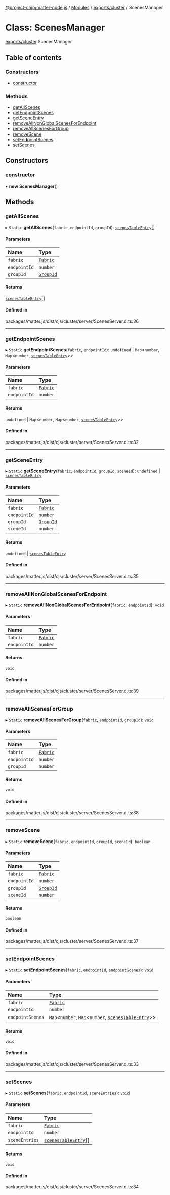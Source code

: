 [@project-chip/matter-node.js](../README.md) / [Modules](../modules.md) / [exports/cluster](../modules/exports_cluster.md) / ScenesManager

# Class: ScenesManager

[exports/cluster](../modules/exports_cluster.md).ScenesManager

## Table of contents

### Constructors

- [constructor](exports_cluster.ScenesManager.md#constructor)

### Methods

- [getAllScenes](exports_cluster.ScenesManager.md#getallscenes)
- [getEndpointScenes](exports_cluster.ScenesManager.md#getendpointscenes)
- [getSceneEntry](exports_cluster.ScenesManager.md#getsceneentry)
- [removeAllNonGlobalScenesForEndpoint](exports_cluster.ScenesManager.md#removeallnonglobalscenesforendpoint)
- [removeAllScenesForGroup](exports_cluster.ScenesManager.md#removeallscenesforgroup)
- [removeScene](exports_cluster.ScenesManager.md#removescene)
- [setEndpointScenes](exports_cluster.ScenesManager.md#setendpointscenes)
- [setScenes](exports_cluster.ScenesManager.md#setscenes)

## Constructors

### constructor

• **new ScenesManager**()

## Methods

### getAllScenes

▸ `Static` **getAllScenes**(`fabric`, `endpointId`, `groupId`): [`scenesTableEntry`](../interfaces/index._internal_.scenesTableEntry.md)[]

#### Parameters

| Name | Type |
| :------ | :------ |
| `fabric` | [`Fabric`](exports_fabric.Fabric.md) |
| `endpointId` | `number` |
| `groupId` | [`GroupId`](exports_datatype.GroupId.md) |

#### Returns

[`scenesTableEntry`](../interfaces/index._internal_.scenesTableEntry.md)[]

#### Defined in

packages/matter.js/dist/cjs/cluster/server/ScenesServer.d.ts:36

___

### getEndpointScenes

▸ `Static` **getEndpointScenes**(`fabric`, `endpointId`): `undefined` \| `Map`<`number`, `Map`<`number`, [`scenesTableEntry`](../interfaces/index._internal_.scenesTableEntry.md)\>\>

#### Parameters

| Name | Type |
| :------ | :------ |
| `fabric` | [`Fabric`](exports_fabric.Fabric.md) |
| `endpointId` | `number` |

#### Returns

`undefined` \| `Map`<`number`, `Map`<`number`, [`scenesTableEntry`](../interfaces/index._internal_.scenesTableEntry.md)\>\>

#### Defined in

packages/matter.js/dist/cjs/cluster/server/ScenesServer.d.ts:32

___

### getSceneEntry

▸ `Static` **getSceneEntry**(`fabric`, `endpointId`, `groupId`, `sceneId`): `undefined` \| [`scenesTableEntry`](../interfaces/index._internal_.scenesTableEntry.md)

#### Parameters

| Name | Type |
| :------ | :------ |
| `fabric` | [`Fabric`](exports_fabric.Fabric.md) |
| `endpointId` | `number` |
| `groupId` | [`GroupId`](exports_datatype.GroupId.md) |
| `sceneId` | `number` |

#### Returns

`undefined` \| [`scenesTableEntry`](../interfaces/index._internal_.scenesTableEntry.md)

#### Defined in

packages/matter.js/dist/cjs/cluster/server/ScenesServer.d.ts:35

___

### removeAllNonGlobalScenesForEndpoint

▸ `Static` **removeAllNonGlobalScenesForEndpoint**(`fabric`, `endpointId`): `void`

#### Parameters

| Name | Type |
| :------ | :------ |
| `fabric` | [`Fabric`](exports_fabric.Fabric.md) |
| `endpointId` | `number` |

#### Returns

`void`

#### Defined in

packages/matter.js/dist/cjs/cluster/server/ScenesServer.d.ts:39

___

### removeAllScenesForGroup

▸ `Static` **removeAllScenesForGroup**(`fabric`, `endpointId`, `groupId`): `void`

#### Parameters

| Name | Type |
| :------ | :------ |
| `fabric` | [`Fabric`](exports_fabric.Fabric.md) |
| `endpointId` | `number` |
| `groupId` | `number` |

#### Returns

`void`

#### Defined in

packages/matter.js/dist/cjs/cluster/server/ScenesServer.d.ts:38

___

### removeScene

▸ `Static` **removeScene**(`fabric`, `endpointId`, `groupId`, `sceneId`): `boolean`

#### Parameters

| Name | Type |
| :------ | :------ |
| `fabric` | [`Fabric`](exports_fabric.Fabric.md) |
| `endpointId` | `number` |
| `groupId` | [`GroupId`](exports_datatype.GroupId.md) |
| `sceneId` | `number` |

#### Returns

`boolean`

#### Defined in

packages/matter.js/dist/cjs/cluster/server/ScenesServer.d.ts:37

___

### setEndpointScenes

▸ `Static` **setEndpointScenes**(`fabric`, `endpointId`, `endpointScenes`): `void`

#### Parameters

| Name | Type |
| :------ | :------ |
| `fabric` | [`Fabric`](exports_fabric.Fabric.md) |
| `endpointId` | `number` |
| `endpointScenes` | `Map`<`number`, `Map`<`number`, [`scenesTableEntry`](../interfaces/index._internal_.scenesTableEntry.md)\>\> |

#### Returns

`void`

#### Defined in

packages/matter.js/dist/cjs/cluster/server/ScenesServer.d.ts:33

___

### setScenes

▸ `Static` **setScenes**(`fabric`, `endpointId`, `sceneEntries`): `void`

#### Parameters

| Name | Type |
| :------ | :------ |
| `fabric` | [`Fabric`](exports_fabric.Fabric.md) |
| `endpointId` | `number` |
| `sceneEntries` | [`scenesTableEntry`](../interfaces/index._internal_.scenesTableEntry.md)[] |

#### Returns

`void`

#### Defined in

packages/matter.js/dist/cjs/cluster/server/ScenesServer.d.ts:34
